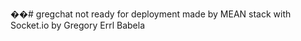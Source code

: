 ��#   g r e g c h a t 
not ready for deployment
made by MEAN stack with Socket.io
by Gregory Errl Babela
